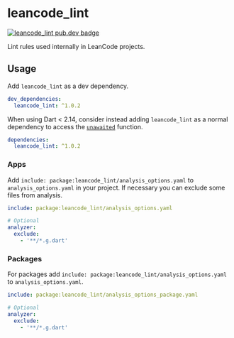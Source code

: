 # leancode_lint

[![leancode_lint pub.dev badge][pub-badge]][pub-badge-link]

Lint rules used internally in LeanCode projects.

## Usage

Add `leancode_lint` as a dev dependency.

```yaml
dev_dependencies:
  leancode_lint: ^1.0.2
```

When using Dart < 2.14, consider instead adding `leancode_lint` as a normal dependency
to access the [`unawaited`](https://api.dart.dev/stable/2.14.0/dart-async/unawaited.html) function.

```yaml
dependencies:
  leancode_lint: ^1.0.2
```

### Apps

Add `include: package:leancode_lint/analysis_options.yaml` to `analysis_options.yaml` in your project.
If necessary you can exclude some files from analysis.

```yaml
include: package:leancode_lint/analysis_options.yaml

# Optional
analyzer:
  exclude:
    - '**/*.g.dart'
```

### Packages

For packages add `include: package:leancode_lint/analysis_options.yaml` to `analysis_options.yaml`.

```yaml
include: package:leancode_lint/analysis_options_package.yaml

# Optional
analyzer:
  exclude:
    - '**/*.g.dart'
```

[pub-badge]: https://img.shields.io/pub/v/leancode_lint
[pub-badge-link]: https://pub.dev/packages/leancode_lint
